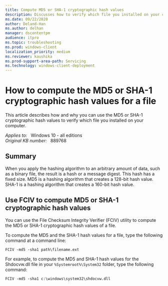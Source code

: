 ```yaml
---
title: Compute MD5 or SHA-1 cryptographic hash values
description: Discusses how to verify which file you installed on your computer by using the MD5 or SHA-1 cryptographic hash values.
ms.date: 09/22/2020
author: Deland-Han
ms.author: delhan
manager: dscontentpm
audience: itpro
ms.topic: troubleshooting
ms.prod: windows-client
localization_priority: medium
ms.reviewer: kaushika
ms.prod-support-area-path: Servicing
ms.technology: windows-client-deployment 
---
```

# How to compute the MD5 or SHA-1 cryptographic hash values for a file

This article describes how and why you can use the MD5 or SHA-1 cryptographic hash values to verify which file you installed on your computer.

_Applies to:_ &nbsp; Windows 10 - all editions  
_Original KB number:_ &nbsp; 889768

## Summary

When you apply the hashing algorithm to an arbitrary amount of data, such as a binary file, the result is a hash or a message digest. This hash has a fixed size. MD5 is a hashing algorithm that creates a 128-bit hash value. SHA-1 is a hashing algorithm that creates a 160-bit hash value.

## Use FCIV to compute MD5 or SHA-1 cryptographic hash values

You can use the File Checksum Integrity Verifier (FCIV) utility to compute the MD5 or SHA-1 cryptographic hash values of a file.

To compute the MD5 and the SHA-1 hash values for a file, type the following command at a command line:

```console
FCIV -md5 -sha1 path\filename.ext
```

For example, to compute the MD5 and SHA-1 hash values for the Shdocvw.dll file in your `%Systemroot%\System32` folder, type the following command:

```console
FCIV -md5 -sha1 c:\windows\system32\shdocvw.dll
```
